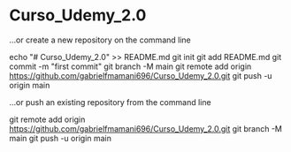 # Curso_Udemy_2.0
…or create a new repository on the command line

echo "# Curso_Udemy_2.0" >> README.md
git init
git add README.md
git commit -m "first commit"
git branch -M main
git remote add origin https://github.com/gabrielfmamani696/Curso_Udemy_2.0.git
git push -u origin main

…or push an existing repository from the command line

git remote add origin https://github.com/gabrielfmamani696/Curso_Udemy_2.0.git
git branch -M main
git push -u origin main
